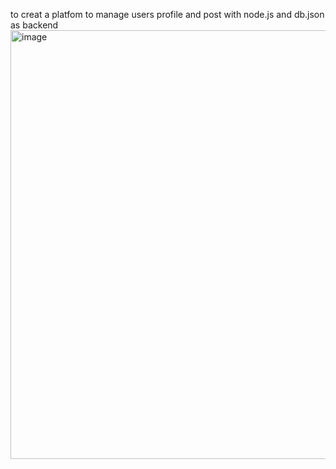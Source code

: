 to creat a platfom to manage users profile and post
with node.js and db.json as backend 
<img width="1192" height="686" alt="image" src="https://github.com/user-attachments/assets/3753cee5-5e02-4077-bae5-8f9500ffae56" />
